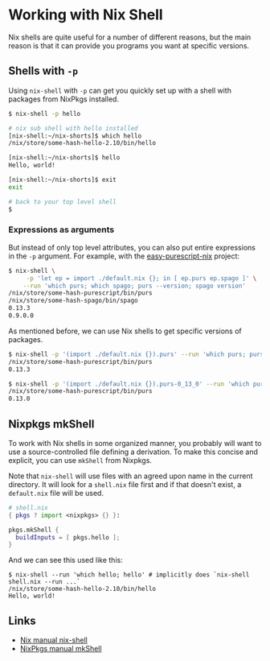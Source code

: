 # Working with Nix Shell

Nix shells are quite useful for a number of different reasons, but the main reason is that it can provide you programs you want at specific versions.

## Shells with `-p`

Using `nix-shell` with `-p` can get you quickly set up with a shell with packages from NixPkgs installed.

```bash
$ nix-shell -p hello

# nix sub shell with hello installed
[nix-shell:~/nix-shorts]$ which hello
/nix/store/some-hash-hello-2.10/bin/hello

[nix-shell:~/nix-shorts]$ hello
Hello, world!

[nix-shell:~/nix-shorts]$ exit
exit

# back to your top level shell
$
```

### Expressions as arguments

But instead of only top level attributes, you can also put entire expressions in the `-p` argument. For example, with the [easy-purescript-nix](https://github.com/justinwoo/easy-purescript-nix/) project:

```bash
$ nix-shell \
     -p 'let ep = import ./default.nix {}; in [ ep.purs ep.spago ]' \
    --run 'which purs; which spago; purs --version; spago version'
/nix/store/some-hash-purescript/bin/purs
/nix/store/some-hash-spago/bin/spago
0.13.3
0.9.0.0
```

As mentioned before, we can use Nix shells to get specific versions of packages.

```bash
$ nix-shell -p '(import ./default.nix {}).purs' --run 'which purs; purs --version'
/nix/store/some-hash-purescript/bin/purs
0.13.3
```

```bash
$ nix-shell -p '(import ./default.nix {}).purs-0_13_0' --run 'which purs; purs --version'
/nix/store/some-hash-purescript/bin/purs
0.13.0
```

## Nixpkgs mkShell

To work with Nix shells in some organized manner, you probably will want to use a source-controlled file defining a derivation. To make this concise and explicit, you can use `mkShell` from Nixpkgs.

Note that `nix-shell` will use files with an agreed upon name in the current directory. It will look for a `shell.nix` file first and if that doesn't exist, a `default.nix` file will be used.

```nix
# shell.nix
{ pkgs ? import <nixpkgs> {} }:

pkgs.mkShell {
  buildInputs = [ pkgs.hello ];
}
```

And we can see this used like this:

```console
$ nix-shell --run 'which hello; hello' # implicitly does `nix-shell shell.nix --run ...`
/nix/store/some-hash-hello-2.10/bin/hello
Hello, world!
```

## Links

* [Nix manual nix-shell](https://nixos.org/nix/manual/#sec-nix-shell)
* [NixPkgs manual mkShell](https://nixos.org/nixpkgs/manual/#sec-pkgs-mkShell)
